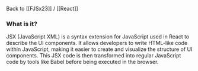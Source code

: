 Back to [[FJSx23]] / [[React]]
### What is it?
JSX (JavaScript XML) is a syntax extension for JavaScript used in React to describe the UI components. It allows developers to write HTML-like code within JavaScript, making it easier to create and visualize the structure of UI components. This JSX code is then transformed into regular JavaScript code by tools like Babel before being executed in the browser.

